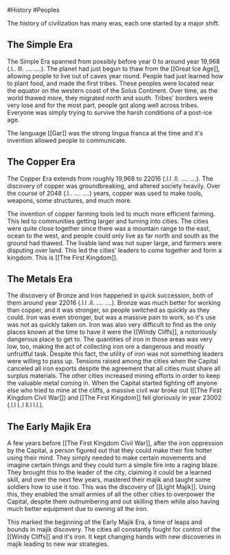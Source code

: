 #History #Peoples

The history of civilization has many eras, each one started by a major shift.

## The Simple Era
The Simple Era spanned from possibly before year 0 to around year 19,968 (.l.. lll. .... ....). The planet had just begun to thaw from the [[Great Ice Age]], allowing people to live out of caves year round. People had just learned how to plant food, and made the first tribes. These peoples were located near the equator on the western coast of the Solus Continent. Over time, as the world thawed more, they migrated north and south. Tribes' borders were very lose and for the most part, people got along well across tribes. Everyone was simply trying to survive the harsh conditions of a post-ice age.

The language [[Gar]] was the strong lingua franca at the time and it's invention allowed people to communicate.
## The Copper Era
The Copper Era extends from roughly 19,968 to 22016 (.l.l .ll. .... ....). The discovery of copper was groundbreaking, and altered society heavily. Over the course of 2048 (.l.. .... ....) years, copper was used to make tools, weapons, some structures, and much more.

The invention of copper farming tools led to much more efficient farming. This led to communities getting larger and turning into cities. The cities were quite close together since there was a mountain range to the east, ocean to the west, and people could only live as far north and south as the ground had thawed. The livable land was not super large, and farmers were disputing over land. This led the cities' leaders to come together and form a kingdom. This is [[The First Kingdom]].
## The Metals Era
The discovery of Bronze and Iron happened in quick succession, both of them around year 22016 (.l.l .ll. .... ....). Bronze was much better for working than copper, and it was stronger, so people switched as quickly as they could. Iron was even stronger, but was a massive pain to work, so it's use was not as quickly taken on. Iron was also very difficult to find as the only places known at the time to have it were the [[Windy Cliffs]], a notoriously dangerous place to get to. The quantities of iron in those areas was very low, too, making the act of collecting iron ore a dangerous and mostly unfruitful task. Despite this fact, the utility of iron was not something leaders were willing to pass up. Tensions raised among the cities when the Capital canceled all iron exports despite the agreement that all cities must share all surplus materials. The other cities increased mining efforts in order to keep the valuable metal coming in. When the Capital started fighting off anyone else who tried to mine at the cliffs, a massive civil war broke out ([[The First Kingdom Civil War]]) and [[The First Kingdom]] fell gloriously in year 23002 (.l.l l..l ll.l l.l.).
## The Early Majik Era
A few years before [[The First Kingdom Civil War]], after the iron oppression by the Capital, a person figured out that they could make their fire hotter using their mind. They simply needed to make certain movements and imagine certain things and they could turn a simple fire into a raging blaze. They brought this to the leader of the city, claiming it could be a learned skill, and over the next few years, mastered their majik and taught some soldiers how to use it too. This was the discovery of [[Light Majik]]. Using this, they enabled the small armies of all the other cities to overpower the Capital, despite them outnumbering and out skilling them while also having much better equipment due to owning all the iron.

This marked the beginning of the Early Majik Era, a time of leaps and bounds in majik discovery. The cities all constantly fought for control of the [[Windy Cliffs]] and it's iron. It kept changing hands with new discoveries in majik leading to new war strategies.